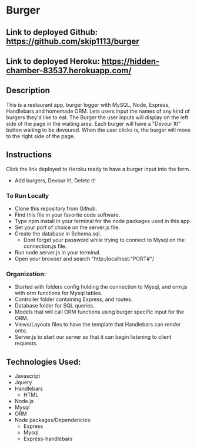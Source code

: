 # Burger
## Link to deployed Github: https://github.com/skip1113/burger
## Link to deployed Heroku: https://hidden-chamber-83537.herokuapp.com/

## Description
This is a restaurant app, burger logger with MySQL, Node, Express, Handlebars and homemade ORM.
Lets users input the names of any kind of burgers they'd like to eat.
The Burger the user inputs will display on the left side of the page in the waiting area. Each burger will have a "Devour It!" button waiting to be devoured. When the user clicks is, the burger will move to the right side of the page.

## Instructions
Click the link deployed to Heroku ready to have a burger input into the form.
* Add burgers, Devour it!, Delete it!
### To Run Locally
* Clone this repository from Github.
* Find this file in your favorite code software.
* Type npm install in your terminal for the node packages used in this app.
* Set your port of choice on the server.js file.
* Create the database in Schema.sql.
    * Dont forget your password while trying to connect to Mysql on the connection.js file.
* Run node server.js in your terminal.
* Open your browser and search "http:/localhost:"PORT#"/

### Organization:
* Started with folders config holding the connection to Mysql, and orm.js with orm functions for Mysql tables.
* Controller folder containing Express, and routes.
* Database folder for SQL queries.
* Models that will call ORM functions using burger specific input for the ORM.
* Views/Layouts files to have the template that Handlebars can render onto.
* Server.js to start our server so that it can begin listening to client requests.

## Technologies Used:
* Javascript
* Jquery
* Handlebars
    * HTML
* Node.js
* Mysql
* ORM
* Node packages/Dependencies:
    * Express
    * Mysql
    * Express-handlebars
    
